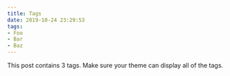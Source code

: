 ```yaml
---
title: Tags
date: 2019-10-24 23:29:53
tags:
- Foo
- Bar
- Baz
---
```


This post contains 3 tags. Make sure your theme can display all of the tags.
